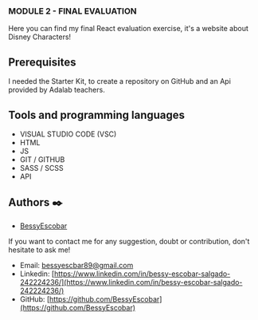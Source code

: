 ### MODULE 2 - FINAL EVALUATION

Here you can find my final React evaluation exercise, it's a website about Disney Characters!

## Prerequisites

I needed the Starter Kit, to create a repository on GitHub and an Api provided by Adalab teachers.

## Tools and programming languages

- VISUAL STUDIO CODE (VSC)
- HTML
- JS
- GIT / GITHUB
- SASS / SCSS
- API

## Authors ✒️

- [BessyEscobar](https://github.com/BessyEscobar)

If you want to contact me for any suggestion, doubt or contribution, don't hesitate to ask me!

- Email: [bessyescbar89@gmail.com](bessyescobar89@gmail.com)
- Linkedin: [https://www.linkedin.com/in/bessy-escobar-salgado-242224236/](https://www.linkedin.com/in/bessy-escobar-salgado-242224236/)
- GitHub: [https://github.com/BessyEscobar](https://github.com/BessyEscobar)

